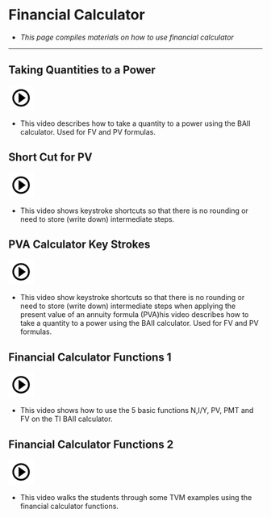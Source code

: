 # Financial Calculator
* *This page compiles materials on how to use financial calculator*

---

## Taking Quantities to a Power 

[![alt text](./pic/test2.png)](https://youtu.be/B2CGdNjcjYY)

- This video describes how to take a quantity to a power using the BAII calculator. Used for FV and PV formulas.


## Short Cut for PV

[![alt text](./pic/test2.png)](https://youtu.be/69q5ocQghnI)

- This video shows keystroke shortcuts so that there is no rounding or need to store (write down) intermediate steps.


## PVA Calculator Key Strokes 

[![alt text](./pic/test2.png)](https://youtu.be/ZA6p45s4MpI)

- This video show keystroke shortcuts so that there is no rounding or need to store (write down) intermediate steps when applying the present value of an annuity formula (PVA)his video describes how to take a quantity to a power using the BAII calculator. Used for FV and PV formulas.


## Financial Calculator Functions 1

[![alt text](./pic/test2.png)](https://youtu.be/lKtdoAlAGX0)

- This video shows how to use the 5 basic functions N,I/Y, PV, PMT and FV on the TI BAII calculator.


## Financial Calculator Functions 2

[![alt text](./pic/test2.png)](https://youtu.be/delDNSu1ux8)

- This video walks the students through some TVM examples using the financial calculator functions.
